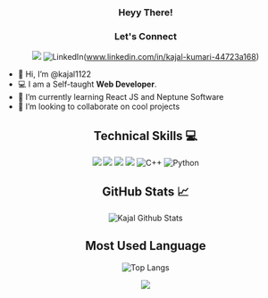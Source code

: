 <!--
- 👋 Hi, I’m @kajal1122
- 👀 I’m interested in Software Deelopment
- 🌱 I’m currently learning React JS and Neptune Software
- 💞️ I’m looking to collaborate on cool projects
- 📫 How to reach me connect wih me on linkedIN www.linkedin.com/in/kajal-kumari-44723a168
--->

<!---
kajal1122/kajal1122 is a ✨ special ✨ repository because its `README.md` (this file) appears on your GitHub profile.
You can click the Preview link to take a look at your changes.
--->

<div align="center"> <h3> Heyy There! </h3> </div>
<div align="center">
<h3>Let's Connect</h3>

[![](https://img.shields.io/badge/Gmail-D14836?style=for-the-badge&logo=gmail&logoColor=white)](mailto:kajal.lightbulb22@gmail.com)
![LinkedIn](https://img.shields.io/badge/linkedin-%230077B5.svg?style=for-the-badge&logo=linkedin&logoColor=white)(www.linkedin.com/in/kajal-kumari-44723a168)

</div>

- 👋 Hi, I’m @kajal1122
- 💻 I am a Self-taught **Web Developer**. 
- 🌱 I’m currently learning React JS and Neptune Software
- 💞️ I’m looking to collaborate on cool projects

<div align="center"><h2> Technical Skills 💻 </h2>

![](https://img.shields.io/badge/javascript-ffff00.svg?style=for-the-badge&logo=javascript&logoColor=000000) 
![](https://img.shields.io/badge/html5-%23E34F26.svg?style=for-the-badge&logo=html5&logoColor=white) 
![](https://img.shields.io/badge/css3-%231572B6.svg?style=for-the-badge&logo=css3&logoColor=white) 
![](https://img.shields.io/badge/react-%2320232a.svg?style=for-the-badge&logo=react&logoColor=%2361DAFB) 
![C++](https://img.shields.io/badge/c++-%2300599C.svg?style=for-the-badge&logo=c%2B%2B&logoColor=white)
![Python](https://img.shields.io/badge/python-3670A0?style=for-the-badge&logo=python&logoColor=ffdd54)


</div>

<div align='center'><h2>GitHub Stats 📈</h2>

![Kajal Github Stats](https://github-readme-stats.vercel.app/api?username=kajal1122&show_icons=true&theme=midnight-purple&text_color=BD632F) 

</div>

<div align='center'>

<h2>Most Used Language</h2>

![Top Langs](https://github-readme-stats.vercel.app/api/top-langs/?username=kajal1122&theme=midnight-purple&langs_count=5&text_color=BD632F)

</div>

<p align='center'><img src='https://visitor-badge.laobi.icu/badge?page_id=USER_NAME'></p>
